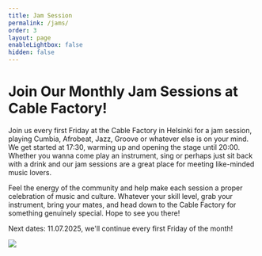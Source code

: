 ```yaml
---
title: Jam Session
permalink: /jams/
order: 3
layout: page
enableLightbox: false
hidden: false
---
```

# Join Our Monthly Jam Sessions at Cable Factory!

Join us every first Friday at the Cable Factory in Helsinki for a jam session, playing Cumbia, Afrobeat, Jazz, Groove or whatever else is on your mind. We get started at 17:30, warming up and opening the stage until 20:00. Whether you wanna come play an instrument, sing or perhaps just sit back with a drink and our jam sessions are a great place for meeting like-minded music lovers.

Feel the energy of the community and help make each session a proper celebration of music and culture. Whatever your skill level, grab your instrument, bring your mates, and head down to the Cable Factory for something genuinely special. Hope to see you there!

Next dates: 11.07.2025, we'll continue every first Friday of the month!

![](/media/site/2025-05-19%2009.26.38.jpg)